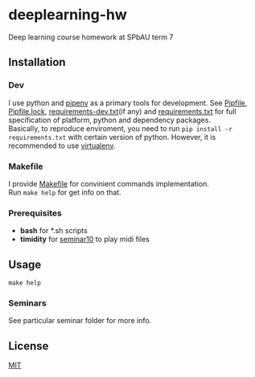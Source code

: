 # deeplearning-hw

Deep learning course homework at SPbAU term 7

## Installation

### Dev

I use python and [pipenv](https://docs.pipenv.org/) as a primary tools for 
development. See [Pipfile](Pipfile), [Pipfile.lock](Pipfile.lock), 
[requirements-dev.txt](requirements-dev.txt)(if any) and
[requirements.txt](requirements.txt) for full specification of 
platform, python and dependency packages.  
Basically, to reproduce enviroment, you need to run `pip install -r 
requirements.txt` with certain version of python. However, it is recommended 
to use [virtualenv](https://virtualenv.pypa.io/en/stable/). 


### Makefile

I provide [Makefile](Makefile) for convinient commands implementation.  
Run `make help` for get info on that.

### Prerequisites

* **bash** for *.sh scripts
* **timidity** for [seminar10](seminar10) to play midi files

## Usage

`make help`

### Seminars

See particular seminar folder for more info.

## License

[MIT](LICENSE)